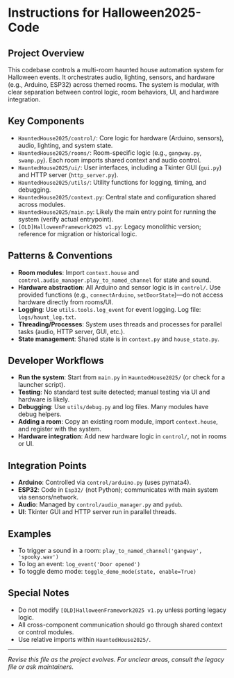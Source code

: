 # Instructions for Halloween2025-Code

## Project Overview
This codebase controls a multi-room haunted house automation system for Halloween events. It orchestrates audio, lighting, sensors, and hardware (e.g., Arduino, ESP32) across themed rooms. The system is modular, with clear separation between control logic, room behaviors, UI, and hardware integration.

## Key Components
- `HauntedHouse2025/control/`: Core logic for hardware (Arduino, sensors), audio, lighting, and system state.
- `HauntedHouse2025/rooms/`: Room-specific logic (e.g., `gangway.py`, `swamp.py`). Each room imports shared context and audio control.
- `HauntedHouse2025/ui/`: User interfaces, including a Tkinter GUI (`gui.py`) and HTTP server (`http_server.py`).
- `HauntedHouse2025/utils/`: Utility functions for logging, timing, and debugging.
- `HauntedHouse2025/context.py`: Central state and configuration shared across modules.
- `HauntedHouse2025/main.py`: Likely the main entry point for running the system (verify actual entrypoint).
- `[OLD]HalloweenFramework2025 v1.py`: Legacy monolithic version; reference for migration or historical logic.

## Patterns & Conventions
- **Room modules**: Import `context.house` and `control.audio_manager.play_to_named_channel` for state and sound.
- **Hardware abstraction**: All Arduino and sensor logic is in `control/`. Use provided functions (e.g., `connectArduino`, `setDoorState`)—do not access hardware directly from rooms/UI.
- **Logging**: Use `utils.tools.log_event` for event logging. Log file: `logs/haunt_log.txt`.
- **Threading/Processes**: System uses threads and processes for parallel tasks (audio, HTTP server, GUI, etc.).
- **State management**: Shared state is in `context.py` and `house_state.py`.

## Developer Workflows
- **Run the system**: Start from `main.py` in `HauntedHouse2025/` (or check for a launcher script).
- **Testing**: No standard test suite detected; manual testing via UI and hardware is likely.
- **Debugging**: Use `utils/debug.py` and log files. Many modules have debug helpers.
- **Adding a room**: Copy an existing room module, import `context.house`, and register with the system.
- **Hardware integration**: Add new hardware logic in `control/`, not in rooms or UI.

## Integration Points
- **Arduino**: Controlled via `control/arduino.py` (uses pymata4).
- **ESP32**: Code in `Esp32/` (not Python); communicates with main system via sensors/network.
- **Audio**: Managed by `control/audio_manager.py` and `pydub`.
- **UI**: Tkinter GUI and HTTP server run in parallel threads.

## Examples
- To trigger a sound in a room: `play_to_named_channel('gangway', 'spooky.wav')`
- To log an event: `log_event('Door opened')`
- To toggle demo mode: `toggle_demo_mode(state, enable=True)`

## Special Notes
- Do not modify `[OLD]HalloweenFramework2025 v1.py` unless porting legacy logic.
- All cross-component communication should go through shared context or control modules.
- Use relative imports within `HauntedHouse2025/`.

---
_Revise this file as the project evolves. For unclear areas, consult the legacy file or ask maintainers._